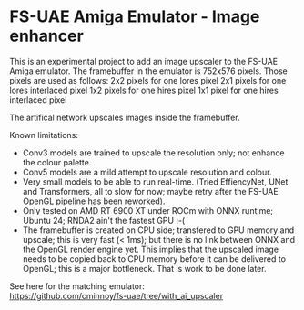 FS-UAE Amiga Emulator - Image enhancer
======================================

This is an experimental project to add an image upscaler to the FS-UAE Amiga emulator.
The framebuffer in the emulator is 752x576 pixels.
Those pixels are used as follows:
2x2 pixels for one lores pixel
2x1 pixels for one lores interlaced pixel
1x2 pixels for one hires pixel
1x1 pixel  for one hires interlaced pixel

The artifical network upscales images inside the framebuffer.

Known limitations:
- Conv3 models are trained to upscale the resolution only; not enhance the colour palette.
- Conv5 models are a mild attempt to upscale resolution and colour.
- Very small models to be able to run real-time. (Tried EffiencyNet, UNet and Transformers, all to slow for now; maybe retry after the FS-UAE OpenGL pipeline has been reworked).
- Only tested on AMD RT 6900 XT under ROCm with ONNX runtime; Ubuntu 24; RNDA2 ain't the fastest GPU :-(
- The framebuffer is created on CPU side; transfered to GPU memory and upscale; this is very fast (< 1ms); but there is no link between ONNX and the OpenGL render engine yet.
  This implies that the upscaled image needs to be copied back to CPU memory before it can be delivered to OpenGL; this is a major bottleneck.
  That is work to be done later.

See here for the matching emulator:  
https://github.com/cminnoy/fs-uae/tree/with_ai_upscaler
